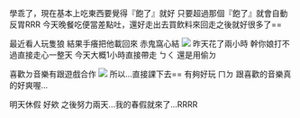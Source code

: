 學乖了，現在基本上吃東西要覺得『飽了』就好
只要超過那個『飽了』就會自動反胃RRR
今天晚餐吃便當差點吐，還好走出去買飲料來回走之後就好很多了==


最近看人玩隻狼
結果手癢把他載回來
赤鬼窩心結
![](https://i.imgur.com/ayWE5wf.png)
昨天花了兩小時
幹你娘打不過直接走心一整天
今天大概1小時直接帶走
ㄅㄑ
還是用偷ㄉ


喜歡ㄉ音樂有跟遊戲合作
![](https://cdn.jsdelivr.net/gh/photohost/picx-images-hosting@master/hostassimage.6t75nnekai.jpg)
所以...直接課下去==
有夠好玩
ㄇㄉ
跟喜歡的音樂真的好爽喔...


明天休假
好欸
之後努力兩天...我的春假就來了...RRRR

<!-- ##{"timestamp":1680052790}## -->